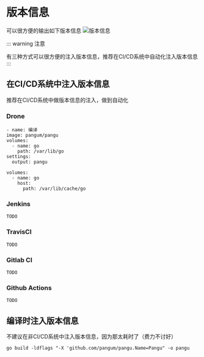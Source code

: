 # 版本信息

可以很方便的输出如下版本信息
![版本信息](/version.png)

::: warning 注意

有三种方式可以很方便的注入版本信息，推荐在CI/CD系统中自动化注入版本信息
:::

## 在CI/CD系统中注入版本信息

推荐在CI/CD系统中做版本信息的注入，做到自动化

### Drone

``` shell
- name: 编译
image: pangum/pangu
volumes:
  - name: go
    path: /var/lib/go
settings:
  output: pangu

volumes:
  - name: go
    host:
      path: /var/lib/cache/go
```

### Jenkins

``` shell
TODO
```

### TravisCI

``` shell
TODO
```

### Gitlab CI

``` shell
TODO
```

### Github Actions

``` shell
TODO
```

## 编译时注入版本信息

不建议在非CI/CD系统中注入版本信息，因为那太耗时了（费力不讨好）

``` shell
go build -ldflags "-X 'github.com/pangum/pangu.Name=Pangu" -o pangu
```
